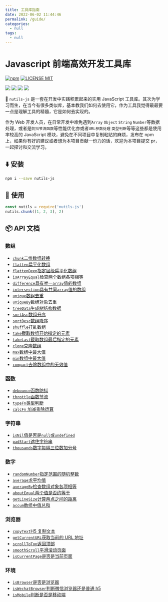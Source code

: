 ```yaml
---
title: 工具库指南
date: 2022-06-02 11:44:46
permalink: /guide/
categories: 
  - null
tags: 
  - null
---
```


# Javascript 前端高效开发工具库

[![npm](https://img.shields.io/npm/v/nutils-js.svg)](https://www.npmjs.com/package/nutils-js)
[![LICENSE MIT](https://img.shields.io/npm/l/nutils-js.svg)](https://www.npmjs.com/package/nutils-js)

![](https://cdn.photoswipe.com/photoswipe-demo-images/photos/home-demo/luca-bravo-ny6qxqv_m04-unsplash_snrzpf/luca-bravo-ny6qxqv_m04-unsplash_snrzpf_c_scale,w_1355.jpg)
![](https://cdn.photoswipe.com/photoswipe-demo-images/photos/home-demo/luca-bravo-O453M2Liufs-unsplash_qqt53u/luca-bravo-O453M2Liufs-unsplash_qqt53u_c_scale,w_2500.jpg)
![](https://cdn.photoswipe.com/photoswipe-demo-images/photos/home-demo/luca-bravo-VowIFDxogG4-unsplash_ibrktu/luca-bravo-VowIFDxogG4-unsplash_ibrktu_c_scale,w_2500.jpg)
![](https://cdn.photoswipe.com/photoswipe-demo-images/photos/home-demo/luca-bravo-zAjdgNXsMeg-unsplash_q6zdih/luca-bravo-zAjdgNXsMeg-unsplash_q6zdih_c_scale,w_2500.jpg)

:rocket: `nutils-js` 是一套在开发中实践积累起来的实用 JavaScript 工具库。其次为学习而生，在当今有很多类似库，基本教我们如何去使用它，作为工具我觉得最最要一点是理解工具的精髓，它是如何去实现的。

作为 Web 开发人员，在日常开发中难免遇到`Array` `Object` `String` `Number`等数据处理，或者是`防抖节流函数`等性能优化亦或者`URL参数处理` `类型判断`等等这些都是使用率较高的 JavaScript 模块，避免在不同项目中复制粘贴的麻烦，发布在 npm 上，如果你有好的建议或者想为本项目贡献一份力的话，欢迎为本项目提交 pr，一起探讨和交流学习。

## :arrow_down: 安装

```bash
npm i --save nutils-js
```

## :beers: 使用

```js
const nutils = require('nutils-js')
nutils.chunk([1, 2, 3], 2)
```

## :package: API 文档

### 数组

- [`chunk`二维数组转换](/utils/Array/chunk转换二维数组)
- [`flatten`扁平化数组](/utils/Array/flatten扁平化数组)
- [`flattenDeep`指定层级扁平化数组](/utils/Array/flattenDeep指定层级扁平化数组)
- [`isArrayEqual`检查两个数组各项相等](/utils/Array/isArrayEqual检查两个数组各项相等)
- [`difference`具有唯一`array`值的数组](/utils/Array/diffArray唯一值数组)
- [`intersection`具有共同`array`值的数组](/utils/Array/intersection共有值数组)
- [`unique`数组去重](/utils/Array/unique数组去重)
- [`uniqueBy`数组对象去重](/utils/Array/uniqueBy数组对象去重)
- [`treeData`生成树结构数据](/utils/Array/treeData生成树结构数据)
- [`sortAsc`数组升序](/utils/Array/sortAsc数组升序)
- [`sortDesc`数组降序](/utils/Array/sortDesc数组降序)
- [`shuffle`打乱数组](/utils/Array/shuffle打乱数组)
- [`take`截取数组开始指定的元素](/utils/Array/take截取数组开始指定的元素)
- [`takeLast`截取数组最后指定的元素](/utils/Array/takeLast截取数组最后指定的元素)
- [`clone`克隆数组](/utils/Array/clone克隆数组)
- [`max`数组中最大值](/utils/Array/max数组中最大值)
- [`min`数组中最大值](/utils/Array/min数组中最大值)
- [`compact`去除数组中的无效值](/utils/Array/compact去除数组中的无效值)

### 函数

- [`debounce`函数防抖](###`debounce`函数防抖)
- [`throttle`函数节流](###`throttle`函数节流)
- [`typeFn`类型判断](###`typeFn`类型判断)
- [`calcFn` 加减乘除运算](###`calcFn`加减乘除运算)

### 字符串

- [`isNil`值是否是`null`或`undefined`](###`isNil`值是否是`null`或`undefined`)
- [`padStart`遮住字符串](###`padStart`遮住字符串)
- [`thousands`数字每隔三位数加分号](###`thousands`数字每隔三位数加分号)

### 数字

- [`randomNumber`指定范围的随机整数](###`randomNumber`指定范围的随机整数)
- [`average`求平均值](###`average`求平均值)
- [`averageBy`检查数组对象各项相等](###`averageBy`检查数组对象各项相等)
- [`aboutEqual`两个值是否约等于](###`aboutEqual`两个值是否约等于)
- [`getLineSize`计算两点之间的距离](###`getLineSize`计算两点之间的距离)
- [`accum`数组中值总和](###`accum`数组中值总和)

### 浏览器

- [`copyText`H5 复制文本](###`copyText`H5复制文本)
- [`getCurrentURL`获取当前的 URL 地址](###`getCurrentURL`获取当前的URL地址)
- [`scrollToTop`返回顶部](###`scrollToTop`返回顶部)
- [`smoothScroll`平滑滚动页面](###`smoothScroll`平滑滚动页面)
- [`isCurrentPage`是否是当前页面](###`isCurrentPage`是否是当前页面)

### 环境

- [`isBrowser`是否是浏览器](###`isBrowser`是否是浏览器)
- [`isWechatBrowser`判断微信浏览器还是普通 h5](###`isWechatBrowser`判断微信浏览器还是普通h5)
- [`isMobile`判断是否是移动端](###`isMobile`判断是否是移动端)
